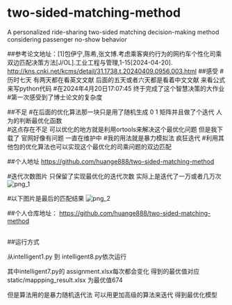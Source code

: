 # two-sided-matching-method
A personalized ride-sharing two-sided matching decision-making method considering passenger no-show behavior

##参考论文地址：[1]包伊宁,陈希,张文博.考虑乘客爽约行为的网约车个性化司乘双边匹配决策方法[J/OL].工业工程与管理,1-15[2024-04-20].
http://kns.cnki.net/kcms/detail/31.1738.t.20240409.0956.003.html
##感受
#历时七天  有两天都在看英文文献 后面的五天或者六天都是看着中文文献 来看公式来写python代码
#在2024年4月20日17:07:45 终于完成了这个智慧决策的大作业
#第一次感受到了博士论文的复杂度

##不足
#在后面的优化算法那一块只是用了随机生成 0 1 矩阵并且做了个迭代 人为的判断最优化函数  
#这点存在不足 可以优化的地方就是利用ortools来解决这个最优化问题 但是我下载了 官网好像有问题 一直在维护中
#我的用法就是暴力模拟法 疯狂迭代
#利用其他包的优化算法也可以实现这个最优化的司乘问题的双边匹配

##个人地址
https://github.com/huange888/two-sided-matching-method

#迭代次数图片  只保留了实现最优化的迭代次数 实际上是迭代了一万或者几万次
![png_1](https://github.com/huange888/two-sided-matching-method/assets/118048444/15f781b6-4853-4dd2-98e4-dedc6ea406e8)

#以下图片是最后的匹配结果
![png_2](https://github.com/huange888/two-sided-matching-method/assets/118048444/e81de200-e191-4dc1-ab3a-79fc5b0ce8b7)

##个人仓库地址：
https://github.com/huange888/two-sided-matching-method

##
##运行方式

从intelligent1.py 到 intelligent8.py依次运行

其中intelligent7.py的 assignment.xlsx每次都会变化 得到的最优值对应static/mappping_result.xlsx 为最优值674

但是算法用的是暴力随机迭代法 可以用更加高级的算法来迭代 得到最优化模型
